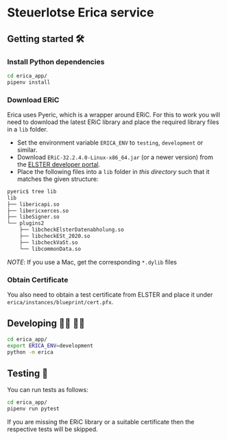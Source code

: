 # Steuerlotse Erica service

## Getting started 🛠

### Install Python dependencies

```bash
cd erica_app/
pipenv install
```

### Download ERiC

Erica uses Pyeric, which is a wrapper around ERiC. For this to work you will need to download the latest ERiC 
library and place the required library files in a `lib` folder.

 - Set the environment variable `ERICA_ENV` to `testing`, `development` or similar.
 - Download `ERiC-32.2.4.0-Linux-x86_64.jar` (or a newer version) from the [ELSTER developer portal](https://www.elster.de/elsterweb/infoseite/entwickler).
 - Place the following files into a `lib` folder in _this directory_ such that it matches the given structure:

```bash
pyeric$ tree lib
lib
├── libericapi.so
├── libericxerces.so
├── libeSigner.so
└── plugins2
    ├── libcheckElsterDatenabholung.so
    ├── libcheckESt_2020.so
    ├── libcheckVaSt.so
    └── libcommonData.so
```

_NOTE_: If you use a Mac, get the corresponding `*.dylib` files

### Obtain Certificate

You also need to obtain a test certificate from ELSTER and place it under `erica/instances/blueprint/cert.pfx`.

## Developing 👩‍💻 👨‍💻

```bash
cd erica_app/
export ERICA_ENV=development
python -m erica 
```

## Testing 📃

You can run tests as follows:
```bash
cd erica_app/
pipenv run pytest
```

If you are missing the ERiC library or a suitable certificate then the respective 
tests will be skipped.

